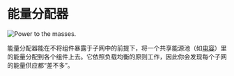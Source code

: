 # 能量分配器

![Power to the masses.](oredict:opencomputers:powerDistributor)

能量分配器能在不将组件暴露于子网中的前提下，将一个共享能源池（如[电容](capacitor.md)）里的能量分配到各个组件上去。它依照负载均衡的原则工作，因此你会发现每个子网的能量供应都“差不多”。
